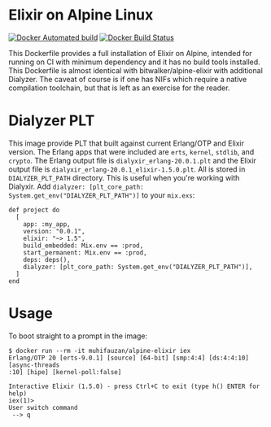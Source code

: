 # Elixir on Alpine Linux

[![Docker Automated build](https://img.shields.io/docker/automated/muhifauzan/alpine-elixir.svg)](https://hub.docker.com/r/muhifauzan/alpine-elixir/)
[![Docker Build Status](https://img.shields.io/docker/build/muhifauzan/alpine-elixir.svg)](https://hub.docker.com/r/muhifauzan/alpine-elixir/builds/)

This Dockerfile provides a full installation of Elixir on Alpine, intended for
running on CI with minimum dependency and it has no build tools installed. This
Dockerfile is almost identical with bitwalker/alpine-elixir with additional
Dialyzer. The caveat of course is if one has NIFs which require a native
compilation toolchain, but that is left as an exercise for the reader.

# Dialyzer PLT

This image provide PLT that built against current Erlang/OTP and Elixir
version. The Erlang apps that were included are `erts`, `kernel`, `stdlib`, and
`crypto`. The Erlang output file is `dialyxir_erlang-20.0.1.plt` and the Elixir
output file is `dialyxir_erlang-20.0.1_elixir-1.5.0.plt`. All is stored in
`DIALYZER_PLT_PATH` directory. This is useful when you're working with
Dialyxir. Add `dialyzer: [plt_core_path: System.get_env("DIALYZER_PLT_PATH")]`
to your `mix.exs`:

```shell
def project do
  [
    app: :my_app,
    version: "0.0.1",
    elixir: "~> 1.5",
    build_embedded: Mix.env == :prod,
    start_permanent: Mix.env == :prod,
    deps: deps(),
    dialyzer: [plt_core_path: System.get_env("DIALYZER_PLT_PATH")],
  ]
end
```

# Usage

To boot straight to a prompt in the image:

```shell
$ docker run --rm -it muhifauzan/alpine-elixir iex
Erlang/OTP 20 [erts-9.0.1] [source] [64-bit] [smp:4:4] [ds:4:4:10] [async-threads
:10] [hipe] [kernel-poll:false]

Interactive Elixir (1.5.0) - press Ctrl+C to exit (type h() ENTER for help)
iex(1)>
User switch command
 --> q
```

<!--  LocalWords:  bitwalker
 -->
